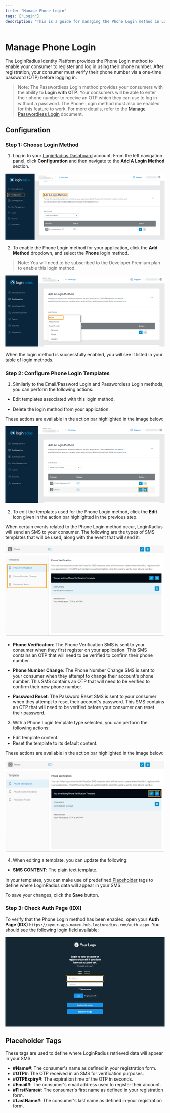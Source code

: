 ```yaml
---
title: "Manage Phone Login"
tags: ["Login"]
description: "This is a guide for managing the Phone Login method in LoginRadius."
---
```


# Manage Phone Login

The LoginRadius Identity Platform provides the Phone Login method to enable your consumer to register and log in using their phone number. After registration, your consumer must verify their phone number via a one-time password (OTP) before logging in.

> Note: The Passwordless Login method provides your consumers with the ability to **Login with OTP**. Your consumers will be able to enter their phone number to receive an OTP which they can use to log in without a password. The Phone Login method must also be enabled for this feature to work. For more details, refer to the [Manage Passwordless Login](../passwordless-login/index.md) document.

## Configuration

### Step 1: Choose Login Method

1. Log in to your [LoginRadius Dashboard](https://dashboard.loginradius.com/dashboard) account. From the left navigation panel, click **Configuration** and then navigate to the **Add A Login Method** section.

![alt_text](../../assets/blog-common/configuration.png "image_tooltip")

2. To enable the Phone Login method for your application, click the **Add Method** dropdown, and select the **Phone** login method.

> Note: You will need to be subscribed to the Developer Premium plan to enable this login method.

![alt_text](images/add-phone-method.png "image_tooltip")

When the login method is successfully enabled, you will see it listed in your table of login methods.

### Step 2: Configure Phone Login Templates

1. Similarly to the Email/Password Login and Passwordless Login methods, you can perform the following actions:

* Edit templates associated with this login method.

* Delete the login method from your application.

These actions are available in the action bar highlighted in the image below:

![alt_text](images/phone-method-actions.png "image_tooltip")

2. To edit the templates used for the Phone Login method, click the **Edit** icon given in the action bar highlighted in the previous step.

When certain events related to the Phone Login method occur, LoginRadius will send an SMS to your consumer. The following are the types of SMS templates that will be used, along with the event that will send it:

![alt_text](images/phone-templates.png "image_tooltip")

* **Phone Verification**: The Phone Verification SMS is sent to your consumer when they first register on your application. This SMS contains an OTP that will need to be verified to confirm their phone number.

* **Phone Number Change**: The Phone Number Change SMS is sent to your consumer when they attempt to change their account's phone number. This SMS contains an OTP that will need to be verified to confirm their new phone number.

* **Password Reset**: The Password Reset SMS is sent to your consumer when they attempt to reset their account's password. This SMS contains an OTP that will need to be verified before your consumer can reset their password.

3. With a Phone Login template type selected, you can perform the following actions:

* Edit template content.
* Reset the template to its default content.

These actions are available in the action bar highlighted in the image below:

![alt_text](images/phone-template-edit.png "image_tooltip")

4. When editing a template, you can update the following:

* **SMS CONTENT**: The plain text template.

In your templates, you can make use of predefined [Placeholder](#placeholder-tags) tags to define where LoginRadius data will appear in your SMS.

To save your changes, click the **Save** button.

### Step 3: Check Auth Page (IDX)

To verify that the Phone Login method has been enabled, open your **Auth Page (IDX)** `https://<your-app-name>.hub.loginradius.com/auth.aspx`. You should see the following login field available:

![alt_text](../../assets/blog-common/idx-phone-login.png "image_tooltip")

## Placeholder Tags

These tags are used to define where LoginRadius retrieved data will appear in your SMS.

* **#Name#**: The consumer's name as defined in your registration form.
* **#OTP#**: The OTP received in an SMS for verification purposes.
* **#OTPExpiry#**: The expiration time of the OTP in seconds.
* **#Email#**: The consumer's email address used to register their account.
* **#FirstName#**: The consumer's first name as defined in your registration form.
* **#LastName#**: The consumer's last name as defined in your registration form.
